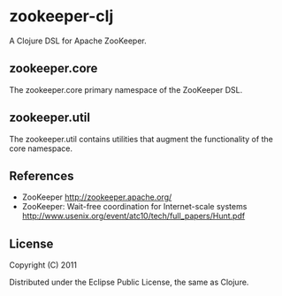 # zookeeper-clj

A Clojure DSL for Apache ZooKeeper.


## zookeeper.core

The zookeeper.core primary namespace of the ZooKeeper DSL.


## zookeeper.util

The zookeeper.util contains utilities that augment the functionality of the core namespace.


## References

* ZooKeeper http://zookeeper.apache.org/
* ZooKeeper: Wait-free coordination for Internet-scale systems http://www.usenix.org/event/atc10/tech/full_papers/Hunt.pdf

## License

Copyright (C) 2011 

Distributed under the Eclipse Public License, the same as Clojure.
